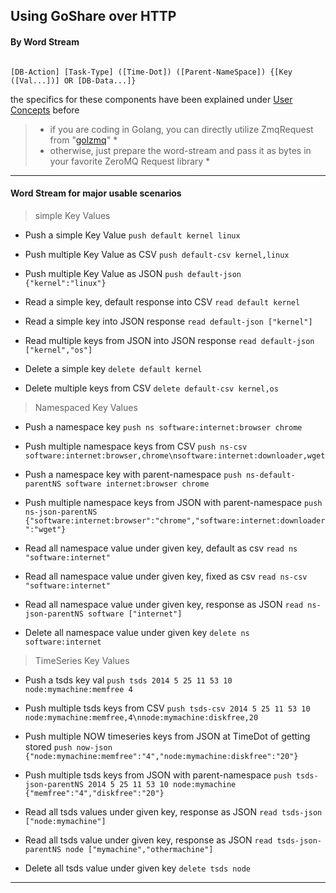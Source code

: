 ## Using GoShare over HTTP

#### By Word Stream

```ASCII

[DB-Action] [Task-Type] ([Time-Dot]) ([Parent-NameSpace]) {[Key ([Val...])] OR [DB-Data...]}

```

the specifics for these components have been explained under [User Concepts]() before

> * if you are coding in Golang, you can directly utilize ZmqRequest from "[golzmq](http://github.com/abhishekkr/gol/golzmq)" *
> * otherwise, just prepare the word-stream and pass it as bytes in your favorite ZeroMQ Request library *

---

#### Word Stream for major usable scenarios


> simple Key Values

* Push a simple Key Value ``` push default kernel linux ```

* Push multiple Key Value as CSV ``` push default-csv kernel,linux ```

* Push multiple Key Value as JSON ``` push default-json {"kernel":"linux"} ```

* Read a simple key, default response into CSV ``` read default kernel ```

* Read a simple key into JSON response ``` read default-json ["kernel"] ```

* Read multiple keys from JSON into JSON response ``` read default-json ["kernel","os"] ```

* Delete a simple key ``` delete default kernel ```

* Delete multiple keys from CSV ``` delete default-csv kernel,os ```


> Namespaced Key Values

* Push a namespace key ``` push ns software:internet:browser chrome ```

* Push multiple namespace keys from CSV ``` push ns-csv software:internet:browser,chrome\nsoftware:internet:downloader,wget ```

* Push a namespace key with parent-namespace ``` push ns-default-parentNS software internet:browser chrome ```

* Push multiple namespace keys from JSON with parent-namespace ``` push ns-json-parentNS {"software:internet:browser":"chrome","software:internet:downloader":"wget"} ```

* Read all namespace value under given key, default as csv ``` read ns "software:internet" ```

* Read all namespace value under given key, fixed as csv ``` read ns-csv "software:internet" ```

* Read all namespace value under given key, response as JSON ``` read ns-json-parentNS software ["internet"] ```

* Delete all namespace value under given key ``` delete ns software:internet ```


> TimeSeries Key Values

* Push a tsds key val ``` push tsds 2014 5 25 11 53 10 node:mymachine:memfree 4 ```

* Push multiple tsds keys from CSV ``` push tsds-csv 2014 5 25 11 53 10 node:mymachine:memfree,4\nnode:mymachine:diskfree,20 ```

* Push multiple NOW timeseries keys from JSON at TimeDot of getting stored ``` push now-json {"node:mymachine:memfree":"4","node:mymachine:diskfree":"20"} ```

* Push multiple tsds keys from JSON with parent-namespace ``` push tsds-json-parentNS 2014 5 25 11 53 10 node:mymachine {"memfree":"4","diskfree":"20"} ```

* Read all tsds values under given key, response as JSON ``` read tsds-json ["node:mymachine"] ```

* Read all tsds value under given key, response as JSON ``` read tsds-json-parentNS node ["mymachine","othermachine"] ```

* Delete all tsds value under given key ``` delete tsds node ```

---
